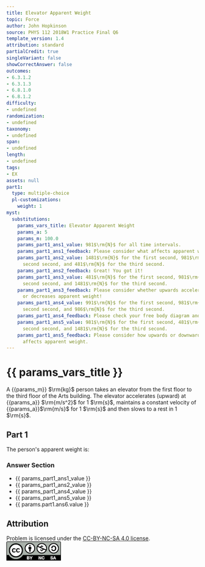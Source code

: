 ```yaml
---
title: Elevator Apparent Weight
topic: Force
author: John Hopkinson
source: PHYS 112 2018W1 Practice Final Q6
template_version: 1.4
attribution: standard
partialCredit: true
singleVariant: false
showCorrectAnswer: false
outcomes:
- 6.3.1.2
- 6.3.1.3
- 6.8.1.0
- 6.8.1.2
difficulty:
- undefined
randomization:
- undefined
taxonomy:
- undefined
span:
- undefined
length:
- undefined
tags:
- EX
assets: null
part1:
  type: multiple-choice
  pl-customizations:
    weight: 1
myst:
  substitutions:
    params_vars_title: Elevator Apparent Weight
    params_a: 5
    params_m: 100.0
    params_part1_ans1_value: 981$\rm{N}$ for all time intervals.
    params_part1_ans1_feedback: Please consider what affects apparent weight.
    params_part1_ans2_value: 1481$\rm{N}$ for the first second, 981$\rm{N}$ for the
      second second, and 481$\rm{N}$ for the third second.
    params_part1_ans2_feedback: Great! You got it!
    params_part1_ans3_value: 481$\rm{N}$ for the first second, 981$\rm{N}$ for the
      second second, and 1481$\rm{N}$ for the third second.
    params_part1_ans3_feedback: Please consider whether upwards acceleration increases
      or decreases apparent weight!
    params_part1_ans4_value: 991$\rm{N}$ for the first second, 981$\rm{N}$ for the
      second second, and 986$\rm{N}$ for the third second.
    params_part1_ans4_feedback: Please check your free body diagram and calculations!
    params_part1_ans5_value: 981$\rm{N}$ for the first second, 481$\rm{N}$ for the
      second second, and 1481$\rm{N}$ for the third second.
    params_part1_ans5_feedback: Please consider how upwards or downwards acceleration
      affects apparent weight.
---
```

# {{ params_vars_title }}
A {{params_m}} $\rm{kg}$ person takes an elevator from the first floor to the third floor of the Arts building. The elevator accelerates (upward) at {{params_a}} $\rm{m/s^2}$ for 1 $\rm{s}$, maintains a constant velocity of {{params_a}}$\rm{m/s}$ for 1 $\rm{s}$ and then slows to a rest in 1 $\rm{s}$.

## Part 1

The person's apparent weight is:

### Answer Section

- {{ params_part1_ans1_value }}
- {{ params_part1_ans2_value }}
- {{ params_part1_ans4_value }}
- {{ params_part1_ans5_value }}
- {{ params.part1.ans6.value }}

## Attribution

Problem is licensed under the [CC-BY-NC-SA 4.0 license](https://creativecommons.org/licenses/by-nc-sa/4.0/).<br> ![The Creative Commons 4.0 license requiring attribution-BY, non-commercial-NC, and share-alike-SA license.](https://raw.githubusercontent.com/firasm/bits/master/by-nc-sa.png)